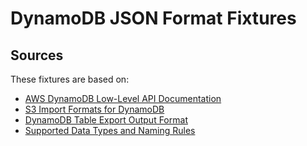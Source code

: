# DynamoDB JSON Format Fixtures

## Sources

These fixtures are based on:
- [AWS DynamoDB Low-Level API Documentation](https://docs.aws.amazon.com/amazondynamodb/latest/developerguide/Programming.LowLevelAPI.html)
- [S3 Import Formats for DynamoDB](https://docs.aws.amazon.com/amazondynamodb/latest/developerguide/S3DataImport.Format.html)
- [DynamoDB Table Export Output Format](https://docs.aws.amazon.com/amazondynamodb/latest/developerguide/S3DataExport.Output.html)
- [Supported Data Types and Naming Rules](https://docs.aws.amazon.com/amazondynamodb/latest/developerguide/HowItWorks.NamingRulesDataTypes.html)
